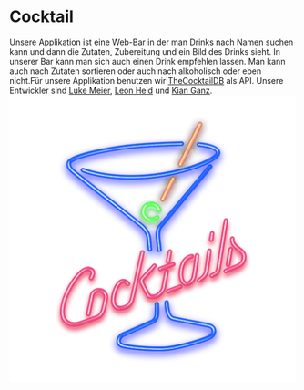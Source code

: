 # Cocktail

Unsere Applikation ist eine Web-Bar in der man Drinks nach Namen suchen kann und dann die Zutaten, Zubereitung und ein Bild des Drinks sieht. In unserer Bar kann man sich auch einen Drink empfehlen lassen. Man kann auch nach Zutaten sortieren oder auch nach alkoholisch oder eben nicht.Für unsere Applikation benutzen wir [TheCocktailDB](https://www.thecocktaildb.com/) als API. Unsere Entwickler sind [Luke Meier](https://github.com/LukeMeier), [Leon Heid](https://github.com/LeonHeid) und [Kian Ganz](https://github.com/KianGanz).
![Logo](Cocktail.png)
